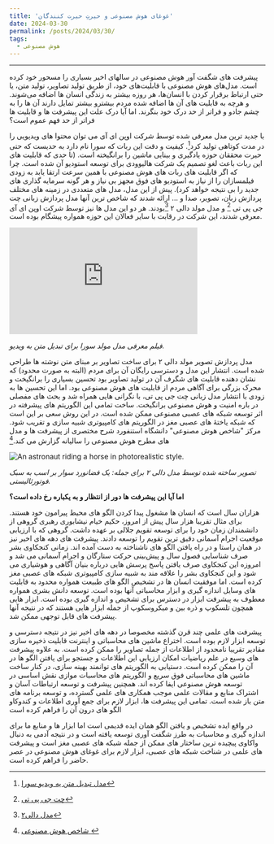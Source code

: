 ```yaml
---
title: 'غوغای هوش مصنوعی و حیرتِ حیرت کنندگان'
date: 2024-03-30
permalink: /posts/2024/03/30/
tags:
  - هوش مصنوعی
---
```


---


پیشرفت های شگفت آور هوش مصنوعی در سالهای اخیر بسیاری را مسحور خود کرده است. مدل‌های هوش مصنوعی با قابلیت‌های خود، از طریق تولید تصاویر، تولید متن، یا حتی ارتباط برقرار کردن با انسان‌ها، هر روزه بیشتر به زندگی انسان ها اضافه می‌شوند.  و هرچه به قابلیت های آن ها اضافه شده مردم بیشترو بیشتر تمایل دارند آن ها را به چشم جادو و فراتر از حد  درک خود بنگرند. اما آیا درک علت این پیشرفت ها و قابلیت ها فراتر از حد فهم عموم است؟

با جدید ترین مدل معرفی شده توسط شرکت اوپن ای آی می توان محتوا های ویدیویی را در مدت کوتاهی تولید کرد[^1]. کیفیت و دقت این ربات که سورا نام دارد به حدیست که حتی حیرت محققان حوزه یادگیری و بینایی ماشین را برانگیخته است. (تا حدی که قابلیت های این ربات باعث لغو تصمیم یک شرکت هالیوودی برای توسعه استودیو آن شده است. چرا که اگر قابلیت های ربات های هوش مصنوعی با همین سرعت ارتقا یابد به زودی فیلمسازان را از نیاز به استودیو های فوق مجهز بی نیاز و هر گونه سرمایه گذاری های جدید را بی نتیجه خواهد کرد). پیش از این مدل، مدل های متعددی در زمینه های مختلف پردازش زبان، تصویر، صدا و … ارائه شدند که شاخص ترین آنها مدل پردازش زبانی چت جی پی تی [^2] و مدل مولد دالی ۲  [^3]بودند. هر دو این مدل ها نیز توسط شرکت اوپن ای آی معرفی شدند، این شرکت در رقابت با سایر فعالان این حوزه همواره پیشگام بوده است. 

<iframe width="370" height="210" src="https://www.youtube.com/embed/HK6y8DAPN_0?si=Xk4PdXQrcqbwhcy0" title="YouTube video player" frameborder="0" allow="accelerometer; autoplay; clipboard-write; encrypted-media; gyroscope; picture-in-picture; web-share" referrerpolicy="strict-origin-when-cross-origin" allowfullscreen></iframe>
<p>
    <em>فیلم معرفی مدل مولد سورا برای تبدیل متن به ویدیو.
</em>
</p>

مدل پردازش تصویر مولد دالی ۲ برای ساخت تصاویر بر مبنای متن نوشته ها طراحی شده است. انتشار این مدل و دسترسی رایگان آن برای مردم (البته به صورت محدود) که نشان دهنده قابلیت های شگرف آن در تولید تصاویر بود تحسین بسیاری را برانگیخت و محرک بزرگی برای آگاهی مردم از قابلیت های هوش مصنوعی بود. اما این تحسین ها به زودی با انتشار مدل زبانی چت جی پی تی، با نگرانی هایی همراه شد و بحث های مفصلی در باره امنیت و هوش مصنوعی برانگیخت. ساخت تمامی این الگوریتم های پیشرفته در اثر توسعه شبکه های عصبی مصنوعی ممکن شده است. در این روش سعی بر این است که شبکه یاختۀ های عصبی مغز در الگوریتم های کامپیوتری شبیه سازی و تقریب شود. مرکز "شاخص هوش مصنوعی" دانشگاه استنفورد شرح مختصری از پیشرفت ها و مدل های مطرح هوش مصنوعی را سالیانه گزارش می کند.[^4]

![An astronaut riding a horse in photorealistic style.](https://images.openai.com/blob/65f7e2f3-cbd1-43c9-b2c5-7d8a3ebb9e3c/Anastronautridingahorseinaphotorealisticstyle0.jpg?trim=0,0,0,0&width=500)
<p>
    <em>تصویر ساخته شده توسط مدل دالی ۲ برای جمله:
یک فضانورد سوار بر اسب به سبک فوتورئالیستی.
</em>
</p>

<b>اما آیا این پیشرفت ها دور از انتظار و به یکباره رخ داده است؟
</b>

 هزاران سال است که  انسان ها مشغول پیدا کردن الگو های محیط پیرامون خود هستند. برای مثال تقریبا هزار سال پیش از امروز،‌ حکیم خیام نیشابوری رهبری گروهی از دانشمندان زمان خود را برای توسعه تقویم جلالی بر عهده داشت. گروهی که با ارزیابی موقعیت اجرام آسمانی دقیق ترین تقویم را توسعه دادند. پیشرفت های دهه های اخیر نیز در همان راستا و در راه یافتن الگو های ناشناخته به دست آمده اند.
زمانی کنجکاوی بشر صرف شناسایی فصول سال و پیش‌بینی حرکت ستارگان و اجرام آسمانی می شد و امروزه این کنجکاوی صرف یافتن پاسخ پرسش هایی درباره بنیان آگاهی و هوشیاری می شود و این کنجکاوی بشر را علاقه مند به شبیه سازی کامپیوتری شبکه های عصبی مغز کرده است. اما موفقیت انسان ها در تشخیص الگو های طبیعت همواره محدود به قابلیت های وسایل اندازه گیری و ابزار محاسباتی آنها بوده است.  توسعه دانش بشری همواره معطوف به پیشرفت ابزار در دسترس برای تشخیص و اندازه گیری بوده است. ابزار هایی همچون تلسکوپ و ذره بین و میکروسکوپ از جمله ابزار هایی هستند که در نتیجه آنها پیشرفت های قابل توجهی ممکن شد.

پیشرفت های علمی چند قرن گذشته مخصوصا در دهه های اخیر نیز در نتیجه دسترسی و توسعه ابزار لازم بوده است. اختراع ماشین های محاسباتی و اینترنت قابلیت ذخیره سازی مقادیر تقریبا نامحدود از اطلاعات از جمله تصاویر را ممکن کرده است. به علاوه پیشرفت های وسیع در علم ریاضیات امکان ارزیابی این اطلاعات و جستجو برای یافتن الگو ها در آن را ممکن کرده است.  دستیابی به الگوریتم های توانمند بهینه سازی،‌ در کنار ساخت ماشین های محاسباتی فوق سریع و الگوریتم های محاسبات موازی نقش اساسی در توسعه هوش مصنوعی ایفا کرده اند. همچنین پیشرفت و توسعه ارتباطات آسان و اشتراک منابع و مقالات علمی  موجب همکاری های علمی گسترده، و توسعه برنامه های متن باز شده است. تمامی این پیشرفت ها، ابزار لازم برای جمع آوری اطلاعات و کندوکاو الگو های درون آن را فراهم کرده است

در واقع ایده تشخیص و یافتن الگو همان ایده قدیمی است اما ابزار ها و منابع ما برای اندازه گیری و محاسبات به طرز شگفت آوری توسعه یافته است و در نتیجه آدمی به دنبال واکاوی پیچیده ترین ساختار های ممکن از جمله شبکه های عصبی مغز است و پیشرفت های علمی در شناخت شبکه های عصبی، ابزار لازم برای غوغای هوش مصنوعی در عصر حاضر را فراهم کرده است.

[^1]: [مدل تبدیل متن یه ویدیو سورا](https://openai.com/sora)
[^2]: [چت جی پی تی](https://openai.com/chatgpt)
[^3]: [مدل دالی۲](https://openai.com/dall-e-2)
[^4]: [شاخص هوش مصنوعی ](https://aiindex.stanford.edu/)
